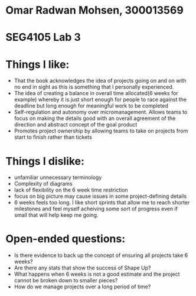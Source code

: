 # Omar Radwan Mohsen, 300013569
# SEG4105 Lab 3

# Things I like:
- That the book acknowledges the idea of projects going on and on with no end in sight as this is something that I personally experienced.
- The idea of creating a balance in overall time allocated(6 weeks for example) whereby it is just short enough for people to race against the deadline but long enough for meaningful work to be completed
- Self-regulation and autonomy over micromanagement. Allows teams to focus on making the details good with an overall agreement of the direction and abstract concept of the goal product
- Promotes project ownership by allowing teams to take on projects from start to finish rather than tickets

# Things I dislike:
- unfamiliar unnecessary terminology
- Complexity of diagrams
- lack of flexibility on the 6 week time restriction
- focus on big picture may cause issues in some project-defining details
- 6 weeks feels too long. I like short sprints that allow me to reach shorter milestones and feel myself acheiving some sort of progress even if small that will help keep me going.

# Open-ended questions:
- Is there evidence to back up the concept of ensuring all projects take 6 weeks?
- Are there any stats that show the success of Shape Up?
- What happens when 6 weeks is not a good estimate and the project cannot be broken down to smaller pieces? 
- How do we manage projects over a long period of time?